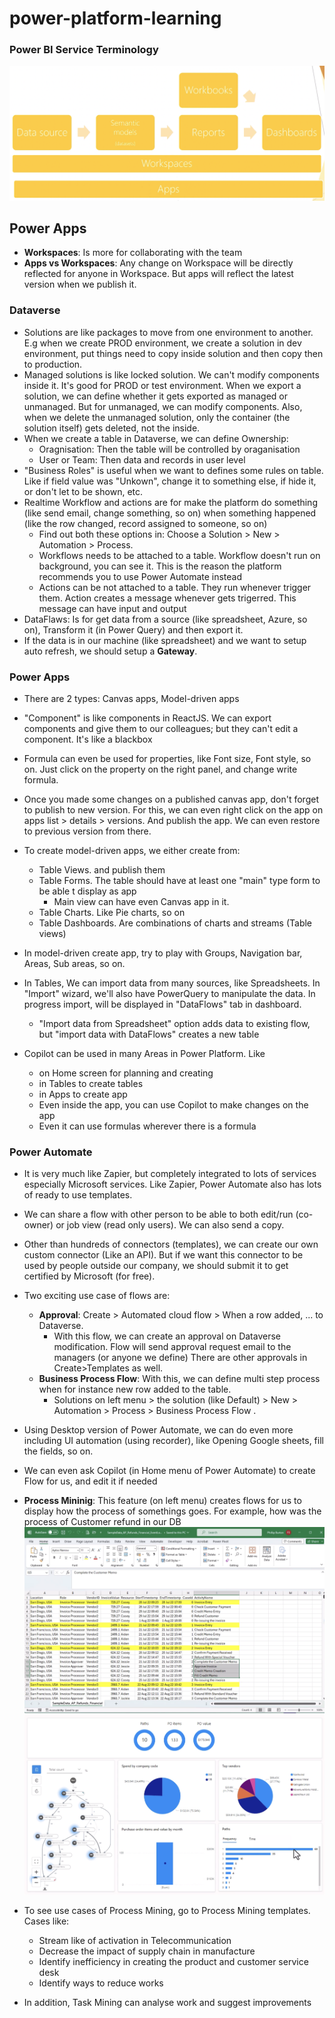 # power-platform-learning
### Power BI Service Terminology
![power bi terminology](assets/power-bi-terminology.png)

## Power Apps
- **Workspaces**: Is more for collaborating with the team
- **Apps vs Workspaces**: Any change on Workspace will be directly reflected for anyone in Workspace. But apps will reflect the latest version when we publish it.

### Dataverse
- Solutions are like packages to move from one environment to another. E.g when we create PROD environment, we create a solution in dev environment, put things need to copy inside solution and then copy then to production.
- Managed solutions is like locked solution. We can't modify components inside it. It's good for PROD or test environment. When we export a solution, we can define whether it gets exported as managed or unmanaged. But for unmanaged, we can modify components. Also, when we delete the unmanaged solution, only the container (the solution itself) gets deleted, not the inside.
- When we create a table in Dataverse, we can define Ownership:
  - Oragnisation: Then the table will be controlled by oraganisation
  - User or Team: Then data and records in user level
- "Business Roles" is useful when we want to defines some rules on table. Like if field value was "Unkown", change it to something else, if hide it, or don't let to be shown, etc.
- Realtime Workflow and actions are for make the platform do something (like send email, change something, so on) when something happened (like the row changed, record assigned to someone, so on)
  - Find out both these options in: Choose a Solution > New > Automation > Process. 
  - Workflows needs to be attached to a table. Workflow doesn't run on background, you can see it. This is the reason the platform recommends you to use Power Automate instead
  - Actions can be not attached to a table. They run whenever trigger them. Action creates a message whenever gets trigerred. This message can have input and output 
- DataFlaws: Is for get data from a source (like spreadsheet, Azure, so on), Transform it (in Power Query) and then export it.
- If the data is in our machine (like spreadsheet) and we want to setup auto refresh, we should setup a **Gateway**. 
### Power Apps
- There are 2 types: Canvas apps, Model-driven apps
- "Component" is like components in  ReactJS. We can export components and give them to our colleagues; but they can't edit a component. It's like a blackbox
- Formula can even be used for properties, like Font size, Font style, so on. Just click on the property on the right panel, and change write formula.
- Once you made some changes on a published canvas app, don't forget to publish to new version. For this, we can even right click on the app on apps list > details > versions. And publish the app. We can even restore to previous version from there.

- To create model-driven apps, we either create from:
  - Table Views. and publish them
  - Table Forms. The table should have at least one "main" type form to be able t display as app
    - Main view can have even Canvas app in it.
  - Table Charts. Like Pie charts, so on
  - Table Dashboards. Are combinations of charts and streams (Table views)
- In model-driven create app, try to play with Groups, Navigation bar, Areas, Sub areas, so on.
- In Tables, We can import data from many sources, like Spreadsheets. In "Import" wizard, we'll also have PowerQuery to manipulate the data. In progress import, will be displayed in "DataFlows" tab in dashboard.
  - "Import data from Spreadsheet" option adds data to existing flow, but "import data with DataFlows" creates a new table

- Copilot can be used in many Areas in Power Platform. Like
  - on Home screen for planning and creating
  - in Tables to create tables
  - in Apps to create app
  - Even inside the app, you can use Copilot to make changes on the app
  - Even it can use formulas wherever there is a formula


### Power Automate
- It is very much like Zapier, but completely integrated to lots of services especially Microsoft services. Like Zapier, Power Automate also has lots of ready to use templates.
- We can share a flow with other person to be able to both edit/run (co-owner) or job view (read only users). We can also send a copy.
- Other than hundreds of connectors (templates), we can create our own custom connector (Like an API). But if we want this connector to be used by people outside our company, we should submit it to get certified by Microsoft (for free).
- Two exciting use case of flows are:
  - **Approval**: Create > Automated cloud flow > When a row added, ... to Dataverse.
    - With this flow, we can create an approval on Dataverse modification. Flow will send approval request email to the managers (or anyone we define)
    There are other approvals in Create>Templates as well.
  - **Business Process Flow**: With this, we can define multi step process when for instance new row added to the table.
    - Solutions on left menu > the solution (like Default) > New > Automation > Process > Business Process Flow .
- Using Desktop version of Power Automate, we can do even more including UI automation (using recorder), like Opening Google sheets, fill the fields, so on.


- We can even ask Copilot (in Home menu of Power Automate) to create Flow for us, and edit it if needed

- **Process Mininig**: This feature (on left menu) creates flows for us to display how the process of somethings goes. For example, how was the process of Customer refund in our DB
![Refund table](assets/refund-table.png)
![Process Mining Sample](assets/process-mining-sample.png)

- To see use cases of Process Mining, go to Process Mining templates. Cases like:
  - Stream like of activation in Telecommunication
  - Decrease the impact of supply chain in manufacture
  - Identify inefficiency in creating the product and customer service desk
  - Identify ways to reduce works
- In addition, Task Mining can analyse work and suggest improvements